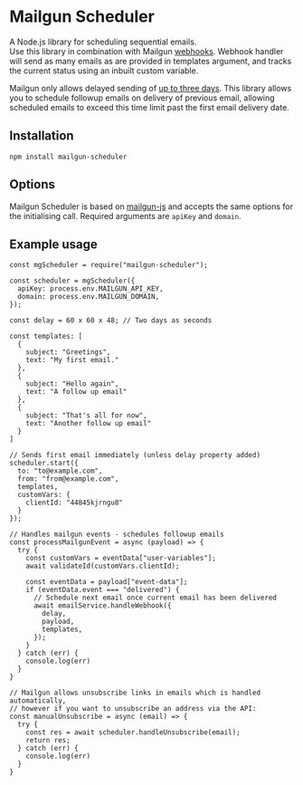 # Mailgun Scheduler

A Node.js library for scheduling sequential emails.  
Use this library in combination with Mailgun [webhooks](https://documentation.mailgun.com/en/latest/user_manual.html#webhooks).
Webhook handler will send as many emails as are provided in templates argument, and tracks the current status using an inbuilt custom variable.

Mailgun only allows delayed sending of [up to three days](https://documentation.mailgun.com/en/latest/user_manual.html#scheduling-delivery). This library allows you to schedule followup emails on delivery of previous email, allowing scheduled emails to exceed this time limit past the first email delivery date.

## Installation

    npm install mailgun-scheduler

## Options

Mailgun Scheduler is based on [mailgun-js](https://www.npmjs.com/package/mailgun-js) and accepts the same options for the initialising call. Required arguments are `apiKey` and `domain`.

## Example usage

```
const mgScheduler = require("mailgun-scheduler");

const scheduler = mgScheduler({
  apiKey: process.env.MAILGUN_API_KEY,
  domain: process.env.MAILGUN_DOMAIN,
});

const delay = 60 x 60 x 48; // Two days as seconds

const templates: [
  {
    subject: "Greetings",
    text: "My first email."
  },
  {
    subject: "Hello again",
    text: "A follow up email"
  },
  {
    subject: "That's all for now",
    text: "Another follow up email"
  }
]

// Sends first email immediately (unless delay property added)
scheduler.start({
  to: "to@example.com",
  from: "from@example.com",
  templates,
  customVars: {
    clientId: "44845kjrngu8"
  }
});

// Handles mailgun events - schedules followup emails
const processMailgunEvent = async (payload) => {
  try {
    const customVars = eventData["user-variables"];
    await validateId(customVars.clientId);

    const eventData = payload["event-data"];
    if (eventData.event === "delivered") {
      // Schedule next email once current email has been delivered
      await emailService.handleWebhook({
        delay,
        payload,
        templates,
      });
    }
  } catch (err) {
    console.log(err)
  }
}

// Mailgun allows unsubscribe links in emails which is handled automatically,
// however if you want to unsubscribe an address via the API:
const manualUnsubscribe = async (email) => {
  try {
    const res = await scheduler.handleUnsubscribe(email);
    return res;
  } catch (err) {
    console.log(err)
  }
}


```
